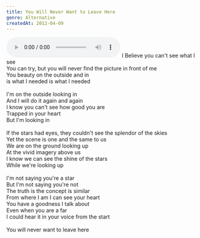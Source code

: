 ```yaml
---
title: You Will Never Want to Leave Here
genre: Alternative
createdAt: 2012-04-09
---
```

<audio controls class="mb-6">
  <source src="/songs/You Will Never Want to Leave Here.mp3" type="audio/mpeg">
</audio>
I Believe you can't see what I see<br>
You can try, but you will never find the picture in front of me<br>
You beauty on the outside and in<br>
is what I needed is what I needed<br>
<br>
I'm on the outside looking in<br>
And I will do it again and again<br>
I know you can't see how good you are<br>
Trapped in your heart<br>
But I'm looking in<br>
<br>
If the stars had eyes, they couldn't see the splendor of the skies<br>
Yet the scene is one and the same to us<br>
We are on the ground looking up<br>
At the vivid imagery above us<br>
I know we can see the shine of the stars<br>
While we're looking up<br>
<br>
I'm not saying you're a star<br>
But I'm not saying you're not<br>
The truth is the concept is similar<br>
From where I am I can see your heart<br>
You have a goodness I talk about<br>
Even when you are a far<br>
I could hear it in your voice from the start<br>
<br>
You will never want to leave here
